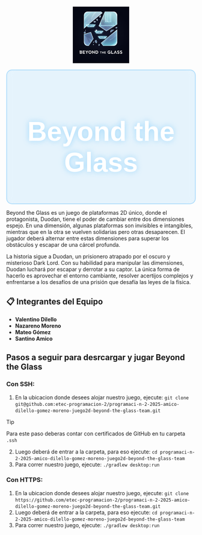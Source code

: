 <p align="center">
  <img src="logo\beyondtheglasslogo.jpeg" width="150"/>
</p>
<div style="background: rgba(135, 206, 250, 0.2); padding: 20px; text-align: center; border-radius: 15px; backdrop-filter: blur(10px); border: 2px solid rgba(135, 206, 250, 0.6);">
  <h1 style="color: white; font-size: 72px; font-family: 'Arial', sans-serif; text-shadow: 0 0 15px rgba(135, 206, 250, 0.8);">
    Beyond the Glass
  </h1>
</div>

Beyond the Glass es un juego de plataformas 2D único, donde el protagonista, Duodan, tiene el poder de cambiar entre dos dimensiones espejo. En una dimensión, algunas plataformas son invisibles e intangibles, mientras que en la otra se vuelven solidarias pero otras desaparecen. El jugador deberá alternar entre estas dimensiones para superar los obstáculos y escapar de una cárcel profunda.

La historia sigue a Duodan, un prisionero atrapado por el oscuro y misterioso Dark Lord. Con su habilidad para manipular las dimensiones, Duodan luchará por escapar y derrotar a su captor. La única forma de hacerlo es aprovechar el entorno cambiante, resolver acertijos complejos y enfrentarse a los desafíos de una prisión que desafía las leyes de la física.
## 📋 Integrantes del Equipo
- **Valentino Dilello**  
- **Nazareno Moreno**
- **Mateo Gómez** 
- **Santino Amico**

## Pasos a seguir para desrcargar y jugar Beyond the Glass
### Con SSH:
1. En la ubicacion donde desees alojar nuestro juego, ejecute: `git clone git@github.com:etec-programacion-2/programaci-n-2-2025-amico-dilello-gomez-moreno-juego2d-beyond-the-glass-team.git`
> [!TIP]
> Para este paso deberas contar con certificados de GitHub en tu carpeta `.ssh`
2. Luego deberá de entrar a la carpeta, para eso ejecute: `cd programaci-n-2-2025-amico-dilello-gomez-moreno-juego2d-beyond-the-glass-team`
3. Para correr nuestro juego, ejecute: `./gradlew desktop:run`
### Con HTTPS:
1. En la ubicacion donde desees alojar nuestro juego, ejecute: `git clone https://github.com/etec-programacion-2/programaci-n-2-2025-amico-dilello-gomez-moreno-juego2d-beyond-the-glass-team.git`
2. Luego deberá de entrar a la carpeta, para eso ejecute: `cd programaci-n-2-2025-amico-dilello-gomez-moreno-juego2d-beyond-the-glass-team`
3. Para correr nuestro juego, ejecute: `./gradlew desktop:run`